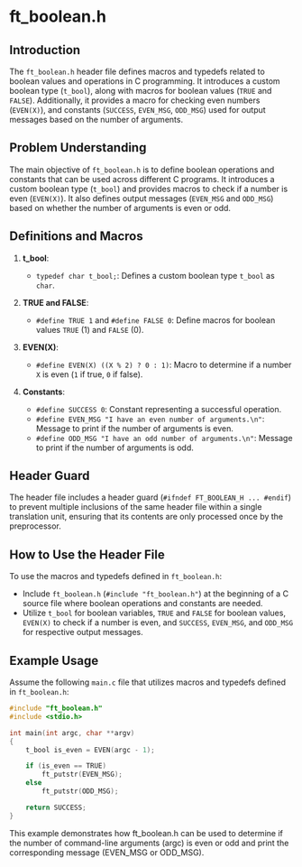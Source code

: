 # ft_boolean.h

## Introduction
The `ft_boolean.h` header file defines macros and typedefs related to boolean values and operations in C programming. It introduces a custom boolean type (`t_bool`), along with macros for boolean values (`TRUE` and `FALSE`). Additionally, it provides a macro for checking even numbers (`EVEN(X)`), and constants (`SUCCESS`, `EVEN_MSG`, `ODD_MSG`) used for output messages based on the number of arguments.

## Problem Understanding
The main objective of `ft_boolean.h` is to define boolean operations and constants that can be used across different C programs. It introduces a custom boolean type (`t_bool`) and provides macros to check if a number is even (`EVEN(X)`). It also defines output messages (`EVEN_MSG` and `ODD_MSG`) based on whether the number of arguments is even or odd.

## Definitions and Macros
1. **t_bool**:
   - `typedef char t_bool;`: Defines a custom boolean type `t_bool` as `char`.

2. **TRUE and FALSE**:
   - `#define TRUE 1` and `#define FALSE 0`: Define macros for boolean values `TRUE` (1) and `FALSE` (0).

3. **EVEN(X)**:
   - `#define EVEN(X) ((X % 2) ? 0 : 1)`: Macro to determine if a number `X` is even (`1` if true, `0` if false).

4. **Constants**:
   - `#define SUCCESS 0`: Constant representing a successful operation.
   - `#define EVEN_MSG "I have an even number of arguments.\n"`: Message to print if the number of arguments is even.
   - `#define ODD_MSG "I have an odd number of arguments.\n"`: Message to print if the number of arguments is odd.

## Header Guard
The header file includes a header guard (`#ifndef FT_BOOLEAN_H ... #endif`) to prevent multiple inclusions of the same header file within a single translation unit, ensuring that its contents are only processed once by the preprocessor.

## How to Use the Header File
To use the macros and typedefs defined in `ft_boolean.h`:
- Include `ft_boolean.h` (`#include "ft_boolean.h"`) at the beginning of a C source file where boolean operations and constants are needed.
- Utilize `t_bool` for boolean variables, `TRUE` and `FALSE` for boolean values, `EVEN(X)` to check if a number is even, and `SUCCESS`, `EVEN_MSG`, and `ODD_MSG` for respective output messages.

## Example Usage
Assume the following `main.c` file that utilizes macros and typedefs defined in `ft_boolean.h`:
```c
#include "ft_boolean.h"
#include <stdio.h>

int main(int argc, char **argv)
{
    t_bool is_even = EVEN(argc - 1);

    if (is_even == TRUE)
        ft_putstr(EVEN_MSG);
    else
        ft_putstr(ODD_MSG);

    return SUCCESS;
}
```
This example demonstrates how ft_boolean.h can be used to determine if the number of command-line arguments (argc) is even or odd and print the corresponding message (EVEN_MSG or ODD_MSG).


